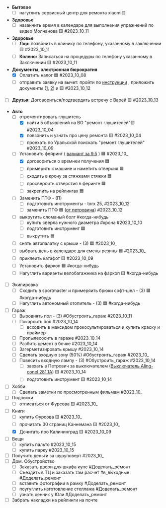

- **Бытовое**
	- [ ] нагуглить сервисный центр для ремонта xiaomi🟨 
- **Здоровье**
	- [ ] назанчить время в календаре для выполнения упражнений по видео Молчанова 🟨  #2023_10_11
-  **Здоровье**
	- [ ]   **Лор:**	позвонить в клинику по телефону, указанному в заключении 🟨 #2023_10_11
	- [ ]   **Колено:**  Записаться на процедуры по телефону указанному в Заключении 🟨 #2023_10_11
- **Документы, электронная бюрократия**
	- [x] Оплатить налог 🟦 #2023_10_08
	- [ ] отправить заявку  на вычет:  пройти по [инструкции](https://yandex.ru/support/praktikum/tax-deduction.html) , приложить документы ([1](https://yandex.ru/legal/practicum_offer/), [2](https://mail.google.com/mail/u/1/#search/%D1%87%D0%B5%D0%BA/WhctKKXHHczxdZWMSXQqSTjdnbMZzgCTZzxvKrkDDSnqnShZzLwCSLLbnDwFWcXGhGlmrFQ?projector=1&messagePartId=0.1)) и 🟨 #2023_10_12
- [ ]   **Друзья**: Договориться/подтвердить встречу с Варей 🟨 #2023_10_13 
- **Авто**
	- [ ]   отремонтировать глушитель
		- [x] найти 5  объявлений на ВО "ремонт глушителей"🟨 #2023_10_04
		- [x] повзонить  и узнать про цену ремонта 🟨 #2023_10_04
		- [ ] проехать по Уральской поискать "ремонт глушителей" #2023_10_09
	- [ ] Установить фейринг  ( [вариант за 9.5](https://www.rackworld.ru/catalog/aksessuary/feyring/feyring_yakima_windshields_40_100_sm/) ) 🟦 #2023_10_
		- [x] договориться о времнеи получения 🟦 
		- [ ] примерить к машине и наметить отверсия 🟦 
		- [ ] сходить в крону за стяжками стяжки 🟦 
		- [ ] просверлить отверстия в феринге 🟦 
		- [ ] закрепить на рейлингах 🟦
	- [ ] Заменить ПТФ - (П)
		- [ ] подготовить инструменты - torx 25, #2023_10_12
		- [ ] заменить ПТФ 🟦 ([от петровича](https://youtu.be/VgEtqgj1H_o?si=IlPLeXthQDyw14W3&t=463))  #2023_10_12
	- [ ] выкрутить сломаный болт #когда-нибудь
		- [ ] купить сверла нужного диаметра #крона #2023_10_10
		- [ ] подготовить инструмент 🟦 
		- [ ] выкрутить 🟦 
	- [ ] снять автопалатку с крыши - (З) 🟦 #2023_10_
	- [ ] выбрать день в календаре для смены резины 🟦 #2023_10_
	- [ ] приклеить катафот 🟨 #2023_10_09
	- [ ] Установить фаркоп  🟦 #когда-нибудь
	- [ ] Нагуглить варианты велобагажника на фаркоп 🟨 #когда-нибудь 
- [ ] Экипировка 
	- [ ] Сходить в sportmaster и примеряить брюки софт-шел - (З) 🟦 #когда-нибудь
	- [ ] Нагуглить автономный отопитель - (З) 🟦 #когда-нибудь
- [ ] Гараж
	- [ ] Выровнять пол - (З) #Обустроить_гараж #2023_10_11
	- [ ] Покарсить пол #2023_10_14
		- [ ] всходить в максидом прокосультироваться и купить краску и праймер
	- [ ] Пропылесосить в гараже #2023_10_14
	- [ ] Разбить цемент в бочке #2023_10_14
	- [ ] Загерметизировать крышу  #2023_10_14
	- [ ] Сделать входную зону (50%) #Обустроить_гараж  #2023_10_
	- [ ] Повесить входную лампу - (З)  #Обустроить_гараж  #2023_10_14
		- [ ] заехать в Петрович за выключателем ([Выключатель Aling-conel 281.1A](https://petrovich.ru/catalog/252110323/633877/)) 🟨 #2023_10_14
		- [ ] подготовить инcтрумент 🟨 #2023_10_14 
- [ ] Хобби
	- [ ] Сделать заметки по просмотренным фильмам #2023_10_
- [ ] Подписки
	- [ ] отписаться от Фурсова 🟨 #2023_10_
- [ ] Книги 
	- [ ] купить Фурсова 🟨 #2023_10_
	- [ ] прочитать 30 страниц Каннемана 🟨 #2023_10_
	- [x] Дочитать про Калининград  🟨 #2023_10_09
- [ ] Вещи
	- [ ] купить пальто #2023_10_15
	- [ ] купить парку #2023_10_15
- [ ] Получить деньги за шуруповерт #2023_10_
- [ ] Дом. Обустройство
	- [ ] Заказать двери для шкафа купе #Доделать_ремонт
	- [ ] Съездить в ТЦ и заказать там расчет #в_выходные #Доделать_ремонт
	- [ ] вставить фотографии в рамку #Доделать_ремонт
	- [ ] поугуглить изготовление стеллажа #Доделать_ремонт
	- [ ] узнать ценник у Юли #Доделать_ремонт
- [ ] Забрать накладки на рейлинги на почте